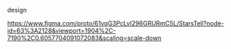 design 

https://www.figma.com/proto/61vqG3PcLvI296GRURmC5L/StarsTell?node-id=63%3A2128&viewport=1904%2C-7190%2C0.6057704091072083&scaling=scale-down
